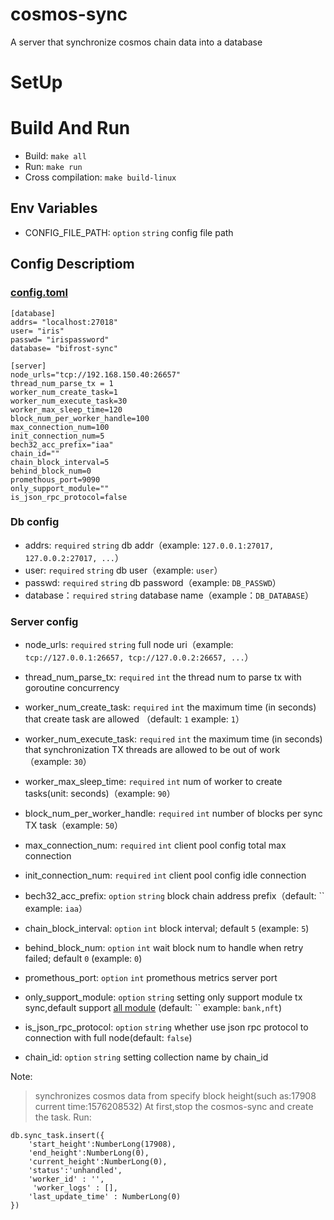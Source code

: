 # cosmos-sync

A server that synchronize cosmos chain data into a database

# SetUp

# Build And Run

- Build: `make all`
- Run: `make run`
- Cross compilation: `make build-linux`

## Env Variables

- CONFIG_FILE_PATH: `option` `string` config file path

## Config Descriptiom

### [config.toml](https://github.com/bianjieai/cosmos-sync/blob/opb-bsn/config/config.toml)

```text
[database]
addrs= "localhost:27018"
user= "iris"
passwd= "irispassword"
database= "bifrost-sync"

[server]
node_urls="tcp://192.168.150.40:26657"
thread_num_parse_tx = 1
worker_num_create_task=1
worker_num_execute_task=30
worker_max_sleep_time=120
block_num_per_worker_handle=100
max_connection_num=100
init_connection_num=5
bech32_acc_prefix="iaa"
chain_id=""
chain_block_interval=5
behind_block_num=0
promethous_port=9090
only_support_module="" 
is_json_rpc_protocol=false
```

### Db config

- addrs: `required` `string` db addr（example: `127.0.0.1:27017, 127.0.0.2:27017, ...`）
- user: `required` `string` db user（example: `user`）
- passwd: `required` `string` db password（example: `DB_PASSWD`）
- database：`required` `string` database name（example：`DB_DATABASE`）

### Server config

- node_urls: `required` `string`  full node uri（example: `tcp://127.0.0.1:26657, tcp://127.0.0.2:26657, ...`）
- thread_num_parse_tx: `required` `int` the thread num to parse tx with goroutine concurrency
- worker_num_create_task: `required` `int` the maximum time (in seconds) that create task are allowed （default: `1`
  example: `1`）
- worker_num_execute_task: `required` `int` the maximum time (in seconds) that synchronization TX threads are allowed
  to be out of work（example: `30`）
- worker_max_sleep_time: `required` `int` num of worker to create tasks(unit: seconds)（example: `90`）
- block_num_per_worker_handle: `required` `int`  number of blocks per sync TX task（example: `50`）

- max_connection_num: `required` `int` client pool config total max connection
- init_connection_num: `required` `int` client pool config idle connection

- bech32_acc_prefix: `option` `string` block chain address prefix（default: `` example: `iaa`）
- chain_block_interval: `option` `int` block interval; default `5` (example: `5`)
- behind_block_num: `option` `int` wait block num to handle when retry failed; default `0` (example: `0`)
- promethous_port: `option` `int` promethous metrics server port
- only_support_module: `option` `string` setting only support module tx sync,default
  support [all module](https://github.com/bianjieai/cosmos-sync/blob/opb-bsn/libs/msgparser/types.go) (default: ``
  example: `bank,nft`)

- is_json_rpc_protocol: `option` `string` whether use json rpc protocol to connection with full node(default: `false`)

- chain_id: `option` `string` setting collection name by chain_id

Note:
> synchronizes cosmos data from specify block height(such as:17908 current time:1576208532)
> At first,stop the cosmos-sync and create the task. Run:

  ```
  db.sync_task.insert({
      'start_height':NumberLong(17908),
      'end_height':NumberLong(0),
      'current_height':NumberLong(0),
      'status':'unhandled',
      'worker_id' : '',
       'worker_logs' : [],
      'last_update_time' : NumberLong(0)
  })
  ```
